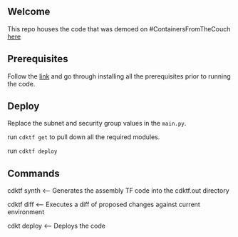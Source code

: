## Welcome 

This repo houses the code that was demoed on #ContainersFromTheCouch [here](https://youtu.be/9s_BAyQIAhs)

## Prerequisites

Follow the [link](https://github.com/hashicorp/terraform-cdk/blob/master/docs/getting-started/python.md) and go through installing all the prerequisites prior to running the code.

## Deploy

Replace the subnet and security group values in the `main.py`. 

run `cdktf get` to pull down all the required modules.

run `cdktf deploy`

## Commands

cdktf synth <-- Generates the assembly TF code into the cdktf.out directory

cdktf diff <-- Executes a diff of proposed changes against current environment

cdkt deploy <-- Deploys the code